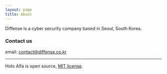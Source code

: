 ```yaml
---
layout: page
title: About
---
```


Diffense is a cyber security company based in Seoul, South Korea. 

### Contact us

email: contact@diffense.co.kr

---

Holo Alfa is open source, [MIT license](http://opensource.org/licenses/MIT).

